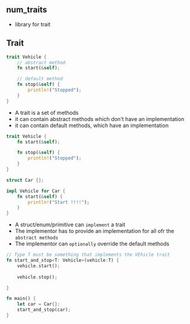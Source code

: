 ## num_traits

- library for trait

## Trait

```rs
trait Vehicle {
    // abstract method
    fn start(&self);

    // default method
    fn stop(&self) {
        println!("Stopped");
    }
}
```

- A trait is a set of methods
- it can contain abstract methods which don't have an implementation
- it can contain default methods, which have an implementation

```rs
trait Vehicle {
    fn start(&self);

    fn stop(&self) {
        println!("Stopped");
    }
}

struct Car {};

impl Vehicle for Car {
    fn start(&self) {
        println!("Start !!!!");
    }
}
```

- A struct/enum/primitive can `implement` a trait
- The implementor has to provide an implementation for all ofr the `abstract methods`
- The implementor can `optionally` override the default methods

```rs
// Type T must be something that implements the VEhicle trait
fn start_and_stop<T: Vehicle>(vehicle:T) {
    vehicle.start();
    
    vehicle.stop();

}

fn main() {
    let car = Car{};
    start_and_stop(car);
}
```